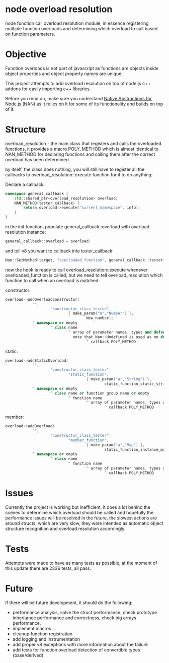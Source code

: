# node overload resolution

node function call overload resolution module, in essence registering multiple function overloads and determining which overload to call based on function parameters.

# Objective

Function overloads is not part of javascript as functions are objects inside object properties and object property names are unique.

This project attempts to add overload resolution on top of node js c++ addons for easily importing c++ libraries.

Before you read on, make sure you understand [Native Abstractions for Node.js (NAN)](https://github.com/nodejs/nan)  as it relies on it for some of its functionality and builds on top of it.

# Structure 
overload_resolution - the main class that registers and calls the overloaded functions, it provides a macro POLY_METHOD which is almost identical to NAN_METHOD for declaring functions and calling them after the correct overload has been determined.

by itself, the class does nothing, you will still have to register all the callbacks to overload_resolution::execute function for it to do anything:

Declare a callback:
```c++
namespace general_callback {
	std::shared_ptr<overload_resolution> overload;
	NAN_METHOD(tester_callback) {
		return overload->execute("current_namespace", info);
	}
}
```

in the init function, populate general_callback::overload with overload resolution instance:
```c++
general_callback::overload = overload;
```
and tell v8 you want to callback into tester_callback:
```c++
Nan::SetMethod(target, "overloaded_function", general_callback::tester_callback);
```

now the hook is ready to call overload_resolution::execute whenever overloaded_function is called, but we need to tell overload_resolution which function to call when an overload is matched:

constructor:
```c++
overload->addOverloadConstructor(
			"", 
					"constructor_class_tester", 
							{ make_param("a","Number") }, 
									New_number);
			^ namespace or empty
					^ class name 
							^ array of parameter names, types and default values
							  note that Nan::Undefined is used as no default
									^ callback POLY_METHOD
```
static:
```c++
overload->addStaticOverload(
			"", 
					"constructor_class_tester", 
							"static_function", 
									{ make_param("a","String") }, 
											static_function_static_string);
			^ namespace or empty
					^ class name or function group name or empty
							^ function name
									^ array of parameter names, types and default values
											^ callback POLY_METHOD
```
member:
```c++
overload->addOverload(
			"", 
					"constructor_class_tester", 
							"member_function", 
									{ make_param("a","Map") }, 
											static_function_instance_map);
			^ namespace or empty
					^ class name
							^ function name
									^ array of parameter names, types and default values
											^ callback POLY_METHOD
```




# Issues
Currently the project is working but inefficient, it does a lot behind the scenes to determine which overload should be called and hopefully the performance issues will be resolved in the future, the slowest actions are around structs, which are very slow, they were intended as automatic object structure recognition and overload resolution accordingly.

# Tests
Attempts were made to have as many tests as possible, at the moment of this update there are 2336 tests, all pass.

# Future
If there will be future development, it should do the following:
- performance analysis, solve the struct performance, check prototype inheritance performance and correctness, check big arrays performance.
- implement macros
- cleanup function registration
- add logging and instrumentation
- add proper v8 exceptions with more information about the failure
- add tests for function overload detection of convertible types (base/derived)


